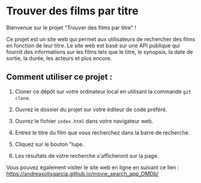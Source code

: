 # Trouver des films par titre

Bienvenue sur le projet "Trouver des films par titre" !

Ce projet est un site web qui permet aux utilisateurs de rechercher des films en fonction de leur titre. Le site web est basé sur une API publique qui fournit des informations sur les films tels que le titre, le synopsis, la date de sortie, la durée, les acteurs et plus encore.

## Comment utiliser ce projet :

1. Cloner ce dépôt sur votre ordinateur local en utilisant la commande `git clone`.

2. Ouvrez le dossier du projet sur votre éditeur de code préféré.

3. Ouvrez le fichier `index.html` dans votre navigateur web.

4. Entrez le titre du film que vous recherchez dans la barre de recherche.

5. Cliquez sur le bouton "lupe.

6. Les résultats de votre recherche s'afficheront sur la page.

Vous pouvez également visiter le site web en ligne en suivant ce lien : https://andreasolisgarcia.github.io/movie_search_app_OMDb/
